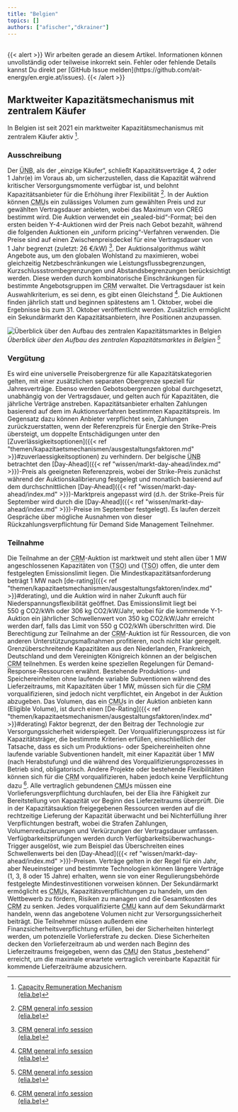 ```yaml
---
title: "Belgien"
topics: []
authors: ["afischer","dkrainer"]
---
```


<br>
{{< alert >}}
Wir arbeiten gerade an diesem Artikel. Informationen können unvollständig oder teilweise inkorrekt sein. Fehler oder fehlende Details kannst Du direkt per [GitHub Issue melden](https://github.com/ait-energy/en.ergie.at/issues).
{{< /alert >}}

## Marktweiter Kapazitätsmechanismus mit zentralem Käufer
In Belgien ist seit 2021 ein marktweiter Kapazitätsmechanismus mit zentralem Käufer aktiv [^2].

### Ausschreibung

Der <abbr title="Übertragungsnetzbetreiber">ÜNB</abbr>, als der „einzige Käufer“, schließt Kapazitätsverträge 4, 2 oder 1&nbsp;Jahr(e) im Voraus ab, um sicherzustellen, dass die Kapazität während kritischer Versorgungsmomente verfügbar ist, und belohnt Kapazitätsanbieter für die Erhöhung ihrer Flexibilität [^1]. In der Auktion können <abbr title="Capacity Market Unit (Kapazitätsmarkteinheit)">CMU</abbr>s ein zulässiges Volumen zum gewählten Preis und zur gewählten Vertragsdauer anbieten, wobei das Maximum von CREG bestimmt wird. Die Auktion verwendet ein „sealed-bid“-Format; bei den ersten beiden Y-4-Auktionen wird der Preis nach Gebot bezahlt, während die folgenden Auktionen ein „uniform pricing“-Verfahren verwenden. Die Preise sind auf einen Zwischenpreisdeckel für eine Vertragsdauer von 1&nbsp;Jahr begrenzt (zuletzt: 26&nbsp;€/kW) [^1]. Der Auktionsalgorithmus wählt Angebote aus, um den globalen Wohlstand zu maximieren, wobei gleichzeitig Netzbeschränkungen wie Leistungsflussbegrenzungen, Kurzschlussstrombegrenzungen und Abstandsbegrenzungen berücksichtigt werden. Diese werden durch kombinatorische Einschränkungen für bestimmte Angebotsgruppen im <abbr title="Capacity Remuneration Mechanism">CRM</abbr> verwaltet. Die Vertragsdauer ist kein Auswahlkriterium, es sei denn, es gibt einen Gleichstand [^1]. Die Auktionen finden jährlich statt und beginnen spätestens am 1.&nbsp;Oktober, wobei die Ergebnisse bis zum 31.&nbsp;Oktober veröffentlicht werden. Zusätzlich ermöglicht ein Sekundärmarkt den Kapazitätsanbietern, ihre Positionen anzupassen.

![Überblick über den Aufbau des zentralen Kapazitätsmarktes in Belgien [^1]](/images/be/ueberblick_aufbau_zentraler_kapazitaetsmarkt_in_belgien.png)
*Überblick über den Aufbau des zentralen Kapazitätsmarktes in Belgien [^1]*

### Vergütung

Es wird eine universelle Preisobergrenze für alle Kapazitätskategorien gelten, mit einer zusätzlichen separaten Obergrenze speziell für Jahresverträge. Ebenso werden Gebotsobergrenzen global durchgesetzt, unabhängig von der Vertragsdauer, und gelten auch für Kapazitäten, die jährliche Verträge anstreben. Kapazitätsanbieter erhalten Zahlungen basierend auf dem im Auktionsverfahren bestimmten Kapazitätspreis. Im Gegensatz dazu können Anbieter verpflichtet sein, Zahlungen zurückzuerstatten, wenn der Referenzpreis für Energie den Strike-Preis übersteigt, um doppelte Entschädigungen unter den [Zuverlässigkeitsoptionen]({{< ref "themen/kapazitaetsmechanismen/ausgestaltungsfaktoren.md" >}}#zuverlaessigkeitsoptionen) zu verhindern. Der belgische <abbr title="Übertragungsnetzbetreiber">ÜNB</abbr> betrachtet den [Day-Ahead]({{< ref "wissen/markt-day-ahead/index.md" >}})-Preis als geeigneten Referenzpreis, wobei der Strike-Preis zunächst während der Auktionskalibrierung festgelegt und monatlich basierend auf dem durchschnittlichen [Day-Ahead]({{< ref "wissen/markt-day-ahead/index.md" >}})-Marktpreis angepasst wird (d.h. der Strike-Preis für September wird durch die [Day-Ahead]({{< ref "wissen/markt-day-ahead/index.md" >}})-Preise im September festgelegt). Es laufen derzeit Gespräche über mögliche Ausnahmen von dieser Rückzahlungsverpflichtung für Demand Side Management Teilnehmer.

### Teilnahme

Die Teilnahme an der <abbr title="Capacity Remuneration Mechanism">CRM</abbr>-Auktion ist marktweit und steht allen über 1&nbsp;MW angeschlossenen Kapazitäten von (<abbr title="Transmission System Operator (Übertragungsnetzbetreiber)">TSO</abbr>) und (<abbr title="Distribution System Operator (Verteilnetzbetreiber)">TSO</abbr>) offen, die unter dem festgelegten Emissionslimit liegen. Die Mindestkapazitätsanforderung beträgt 1&nbsp;MW nach [de-rating]({{< ref "themen/kapazitaetsmechanismen/ausgestaltungsfaktoren/index.md" >}}#derating), und die Auktion wird in naher Zukunft auch für Niederspannungsflexibilität geöffnet. Das Emissionslimit liegt bei 550&nbsp;g&nbsp;CO2/kWh oder 306&nbsp;kg&nbsp;CO2/kW/Jahr, wobei für die kommende Y-1-Auktion ein jährlicher Schwellenwert von 350&nbsp;kg&nbsp;CO2/kW/Jahr erreicht werden darf, falls das Limit von 550&nbsp;g&nbsp;CO2/kWh überschritten wird. Die Berechtigung zur Teilnahme an der <abbr title="Capacity Remuneration Mechanism">CRM</abbr>-Auktion ist für Ressourcen, die von anderen Unterstützungsmaßnahmen profitieren, noch nicht klar geregelt. Grenzüberschreitende Kapazitäten aus den Niederlanden, Frankreich, Deutschland und dem Vereinigten Königreich können an der belgischen <abbr title="Capacity Remuneration Mechanism">CRM</abbr> teilnehmen. Es werden keine speziellen Regelungen für Demand-Response-Ressourcen erwähnt. Bestehende Produktions- und Speichereinheiten ohne laufende variable Subventionen während des Lieferzeitraums, mit Kapazitäten über 1&nbsp;MW, müssen sich für die <abbr title="Capacity Remuneration Mechanism">CRM</abbr> vorqualifizieren, sind jedoch nicht verpflichtet, ein Angebot in der Auktion abzugeben. Das Volumen, das ein <abbr title="Capacity Market Unit (Kapazitätsmarkteinheit)">CMU</abbr>s in der Auktion anbieten kann (Eligible Volume), ist durch einen [De-Rating]({{< ref "themen/kapazitaetsmechanismen/ausgestaltungsfaktoren/index.md" >}}#derating) Faktor begrenzt, der den Beitrag der Technologie zur Versorgungssicherheit widerspiegelt. Der Vorqualifizierungsprozess ist für Kapazitätsträger, die bestimmte Kriterien erfüllen, einschließlich der Tatsache, dass es sich um Produktions- oder Speichereinheiten ohne laufende variable Subventionen handelt, mit einer Kapazität über 1&nbsp;MW (nach Herabstufung) und die während des Vorqualifizierungsprozesses in Betrieb sind, obligatorisch. Andere Projekte oder bestehende Flexibilitäten können sich für die <abbr title="Capacity Remuneration Mechanism">CRM</abbr> vorqualifizieren, haben jedoch keine Verpflichtung dazu  [^1]. Alle vertraglich gebundenen <abbr title="Capacity Market Unit (Kapazitätsmarkteinheit)">CMU</abbr>s müssen eine Vorlieferungsverpflichtung durchlaufen, bei der Elia ihre Fähigkeit zur Bereitstellung von Kapazität vor Beginn des Lieferzeitraums überprüft. Die in der Kapazitätsauktion freigegebenen Ressourcen werden auf die rechtzeitige Lieferung der Kapazität überwacht und bei Nichterfüllung ihrer Verpflichtungen bestraft, wobei die Strafen Zahlungen, Volumenreduzierungen und Verkürzungen der Vertragsdauer umfassen. Verfügbarkeitsprüfungen werden durch Verfügbarkeitsüberwachungs-Trigger ausgelöst, wie zum Beispiel das Überschreiten eines Schwellenwerts bei den [Day-Ahead]({{< ref "wissen/markt-day-ahead/index.md" >}})-Preisen. Verträge gelten in der Regel für ein Jahr, aber Neueinsteiger und bestimmte Technologien können längere Verträge (1, 3, 8 oder 15&nbsp;Jahre) erhalten, wenn sie von einer Regulierungsbehörde festgelegte Mindestinvestitionen vorweisen können. Der Sekundärmarkt ermöglicht es <abbr title="Capacity Market Unit (Kapazitätsmarkteinheit)">CMU</abbr>s, Kapazitätsverpflichtungen zu handeln, um den Wettbewerb zu fördern, Risiken zu managen und die Gesamtkosten des <abbr title="Capacity Remuneration Mechanism">CRM</abbr> zu senken. Jedes vorqualifizierte <abbr title="Capacity Market Unit (Kapazitätsmarkteinheit)">CMU</abbr> kann auf dem Sekundärmarkt handeln, wenn das angebotene Volumen nicht zur Versorgungssicherheit beiträgt. Die Teilnehmer müssen außerdem eine Finanzsicherheitsverpflichtung erfüllen, bei der Sicherheiten hinterlegt werden, um potenzielle Vorlieferstrafe zu decken. Diese Sicherheiten decken den Vorlieferzeitraum ab und werden nach Beginn des Lieferzeitraums freigegeben, wenn das <abbr title="Capacity Market Unit (Kapazitätsmarkteinheit)">CMU</abbr> den Status „bestehend“ erreicht, um die maximale erwartete vertraglich vereinbarte Kapazität für kommende Lieferzeiträume abzusichern.


<!-- Fußnoten -->

[^1]: [CRM general info session<br>(elia.be)](https://www.elia.be/-/media/project/elia/elia-site/electricity-market-and-system/adequacy/crm/2024/2024_general_infosessions.pdf)

[^2]: [Capacity Remuneration Mechanism<br>(elia.be)](https://www.elia.be/en/electricity-market-and-system/adequacy/capacity-remuneration-mechanism)

